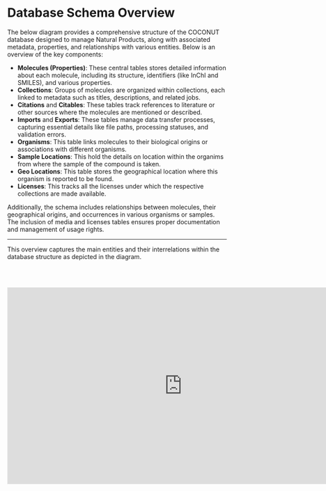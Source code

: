 # Database Schema Overview

The below diagram provides a comprehensive structure of the COCONUT database designed to manage Natural Products, along with associated metadata, properties, and relationships with various entities. Below is an overview of the key components:

- **Molecules (Properties)**: These central tables stores detailed information about each molecule, including its structure, identifiers (like InChI and SMILES), and various properties.
- **Collections**: Groups of molecules are organized within collections, each linked to metadata such as titles, descriptions, and related jobs.
- **Citations** and **Citables**: These tables track references to literature or other sources where the molecules are mentioned or described.
- **Imports** and **Exports**: These tables manage data transfer processes, capturing essential details like file paths, processing statuses, and validation errors.
- **Organisms**: This table links molecules to their biological origins or associations with different organisms.
- **Sample Locations**: This hold the details on location within the organims from where the sample of the compound is taken.
- **Geo Locations**: This table stores the geographical location where this organism is reported to be found.
- **Licenses**: This tracks all the licenses under which the respective collections are made available.

Additionally, the schema includes relationships between molecules, their geographical origins, and occurrences in various organisms or samples. The inclusion of media and licenses tables ensures proper documentation and management of usage rights.

---

This overview captures the main entities and their interrelations within the database structure as depicted in the diagram.

<br/><br/>
<iframe style="border: 1px solid rgba(0, 0, 0, 0.1);" width="800" height="450" src="https://www.figma.com/embed?embed_host=share&url=https%3A%2F%2Fwww.figma.com%2Fboard%2FyVQeNRsqlkXOgI5BIlMlb4%2FCocoDB%3Fnode-id%3D0-1%26t%3DYgVM9dCFvlmc5xhe-1" allowfullscreen></iframe>